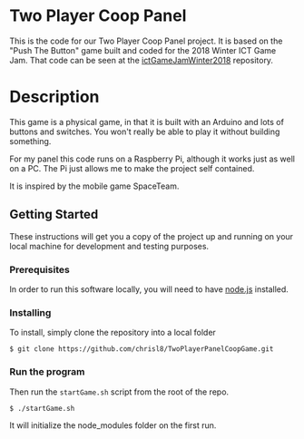 # Two Player Coop Panel

This is the code for our Two Player Coop Panel project. It is based on the "Push The Button" game built and coded for the 2018 Winter ICT Game Jam. That code can be seen at the [ictGameJamWinter2018](https://github.com/chrisl8/ictGameJamWinter2018) repository.

# Description

This game is a physical game, in that it is built with an Arduino and lots of buttons and switches.
You won't really be able to play it without building something.

For my panel this code runs on a Raspberry Pi, although it works just as well on a PC. The Pi just allows me to make the project self contained.

It is inspired by the mobile game SpaceTeam.

## Getting Started

These instructions will get you a copy of the project up and running on your local machine for development and testing purposes.

### Prerequisites

In order to run this software locally, you will need to have [node.js](https://nodejs.org/) installed.

### Installing

To install, simply clone the repository into a local folder

```
$ git clone https://github.com/chrisl8/TwoPlayerPanelCoopGame.git
```

### Run the program
Then run the `startGame.sh` script from the root of the repo. 

```
$ ./startGame.sh
```

It will initialize the node_modules folder on the first run.

